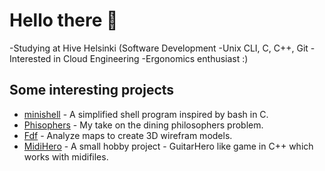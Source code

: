 # Hello there 👋

-Studying at Hive Helsinki (Software Development
-Unix CLI, C, C++, Git
-Interested in Cloud Engineering
-Ergonomics enthusiast :)

## Some interesting projects

- [minishell](https://github.com/AxelBadam/minishell) - A simplified shell program inspired by bash in C.
- [Phisophers](https://github.com/AxelBadam/Philosophers) - My take on the dining philosophers problem.
- [Fdf](https://github.com/AxelBadam/FdF) - Analyze maps to create 3D wirefram models.
- [MidiHero](https://github.com/AxelBadam/MidiHero) - A small hobby project - GuitarHero like game in C++ which works with midifiles. 
